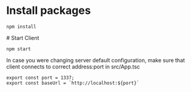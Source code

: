 ﻿# Install packages
```
npm install
```

﻿# Start Client
```
npm start
```

In case you were changing server default configuration, make sure that client connects to correct address:port in src/App.tsc
```
export const port = 1337;
export const baseUrl = `http://localhost:${port}`
```

